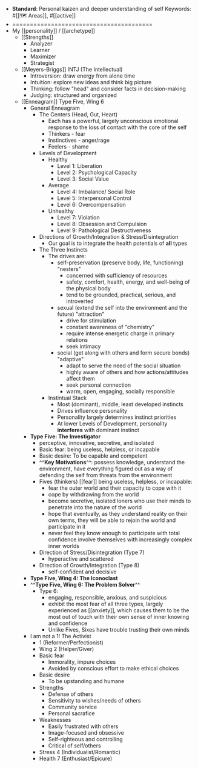 - **Standard**: Personal kaizen and deeper understanding of self
Keywords: #[[🗺 Areas]], #[[active]]
- ========================================
- My [[personality]] / [[archetype]]
    - [[Strengths]]
        - Analyzer
        - Learner
        - Maximizer
        - Strategist
    - [[Meyers-Briggs]] INTJ (The Intellectual)
        - Introversion: draw energy from alone time
        - Intuition: explore new ideas and think big picture
        - Thinking: follow "head" and consider facts in decision-making
        - Judging: structured and organized
    - [[Enneagram]] Type Five, Wing 6
        - General Enneagram
            - The Centers (Head, Gut, Heart)
                - Each has a powerful, largely unconscious emotional response to the loss of contact with the core of the self
                - Thinkers - fear
                - Instinctives - anger/rage
                - Feelers - shame
            - Levels of Development
                - Healthy
                    - Level 1: Liberation
                    - Level 2: Psychological Capacity
                    - Level 3: Social Value
                - Average
                    - Level 4: Imbalance/ Social Role
                    - Level 5: Interpersonal Control
                    - Level 6: Overcompensation
                - Unhealthy
                    - Level 7: Violation
                    - Level 8: Obsession and Compulsion
                    - Level 9: Pathological Destructiveness
            - Directions of Growth/Integration & Stress/Disintegration
                - Our goal is to integrate the health potentials of __all__ types
            - The Three Instincts
                - The drives are:
                    - self-preservation (preserve body, life, functioning) "nesters"
                        - concerned with sufficiency of resources
                        - safety, comfort, health, energy, and well-being of the physical body
                        - tend to be grounded, practical, serious, and introverted
                    - sexual (extend the self into the environment and the future) "attraction"
                        - drive for stimulation 
                        - constant awareness of "chemistry"
                        - require intense energetic charge in primary relations
                        - seek intimacy
                    - social (get along with others and form secure bonds) "adaptive"
                        - adapt to serve the need of the social situation
                        - highly aware of others and how actions/attitudes affect them
                        - seek personal connection
                        - warm, open, engaging, socially responsible
                - Instintual Stack
                    - Most (dominant), middle, least developed instincts
                    - Drives influence personality
                    - Personality largely determines instinct priorities
                    - At lower Levels of Development, personality __interferes__ with dominant instinct
        - **Type Five: The Investigator**
            - perceptive, innovative, secretive, and isolated
            - Basic fear: being useless, helpless, or incapable
            - Basic desire: To be capable and competent
            - ^^**Key Motivations**^^: possess knowledge, understand the environment, have everything figured out as a way of defending the self from threats from the environment
            - Fives (thinkers) [[fear]] being useless, helpless, or incapable: 
                - fear the outer world and their capacity to cope with it
                - cope by withdrawing from the world
                - become secretive, isolated loners who use their minds to penetrate into the nature of the world
                - hope that eventually, as they understand reality on their own terms, they will be able to rejoin the world and participate in it
                - never feel they know enough to participate with total confidence involve themselves with increasingly complex inner worlds
            - Direction of Stress/Disintegration (Type 7)
                - hyperactive and scattered
            - Direction of Growth/Integration (Type 8)
                - self-confident and decisive
        - **Type Five, Wing 4: The Iconoclast**
        - ^^**Type Five, Wing 6: The Problem Solver**^^
            - Type 6:
                - engaging, responsible, anxious, and suspicious
                - exhibit the most fear of all three types, largely experienced as [[anxiety]], which causes them to be the most out of touch with their own sense of inner knowing and confidence
                - Unlike Fives, Sixes have trouble trusting their own minds
        - I am not a 1! The Activist
            - 1 (Reformer/Perfectionist)
            - Wing 2 (Helper/Giver)
            - Basic fear
                - Immorality, impure choices
                - Avoided by conscious effort to make ethical choices
            - Basic desire
                - To be upstanding and humane
            - Strengths
                - Defense of others
                - Sensitivity to wishes/needs of others
                - Community service
                - Personal sacrafice
            - Weaknesses
                - Easily frustrated with others
                - Image-focused and obsessive
                - Self-righteous and controlling
                - Critical of self/others
            - Stress 4 (Individualist/Romantic)
            - Health 7 (Enthusiast/Epicure)
